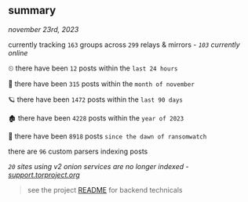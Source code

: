 
## summary
_november 23rd, 2023_

currently tracking `163` groups across `299` relays & mirrors - _`103` currently online_

⏲ there have been `12` posts within the `last 24 hours`

🦈 there have been `315` posts within the `month of november`

🪐 there have been `1472` posts within the `last 90 days`

🏚 there have been `4228` posts within the `year of 2023`

🦕 there have been `8918` posts `since the dawn of ransomwatch`

there are `96` custom parsers indexing posts

_`20` sites using v2 onion services are no longer indexed - [support.torproject.org](https://support.torproject.org/onionservices/v2-deprecation/)_

> see the project [README](https://github.com/joshhighet/ransomwatch#ransomwatch--) for backend technicals
